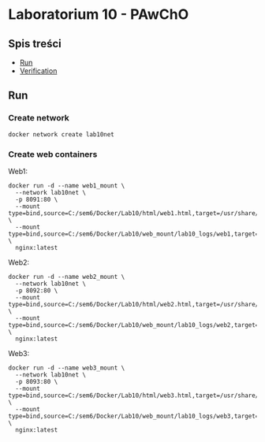 # Laboratorium 10 - PAwChO

## Spis treści
* [Run](#run)
* [Verification](#verification)

## Run

### Create network
```
docker network create lab10net
```

### Create web containers
Web1:
```
docker run -d --name web1_mount \
  --network lab10net \
  -p 8091:80 \
  --mount type=bind,source=C:/sem6/Docker/Lab10/html/web1.html,target=/usr/share/nginx/html/index.html,readonly \
  --mount type=bind,source=C:/sem6/Docker/Lab10/web_mount/lab10_logs/web1,target=/var/log/nginx \
  nginx:latest
```
Web2:
```
docker run -d --name web2_mount \
  --network lab10net \
  -p 8092:80 \
  --mount type=bind,source=C:/sem6/Docker/Lab10/html/web2.html,target=/usr/share/nginx/html/index.html,readonly \
  --mount type=bind,source=C:/sem6/Docker/Lab10/web_mount/lab10_logs/web2,target=/var/log/nginx \
  nginx:latest
```
Web3:
```
docker run -d --name web3_mount \
  --network lab10net \
  -p 8093:80 \
  --mount type=bind,source=C:/sem6/Docker/Lab10/html/web3.html,target=/usr/share/nginx/html/index.html,readonly \
  --mount type=bind,source=C:/sem6/Docker/Lab10/web_mount/lab10_logs/web3,target=/var/log/nginx \
  nginx:latest
```